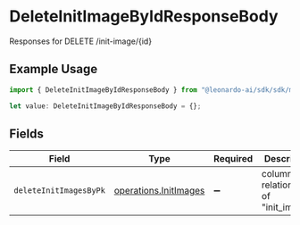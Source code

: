# DeleteInitImageByIdResponseBody

Responses for DELETE /init-image/{id}

## Example Usage

```typescript
import { DeleteInitImageByIdResponseBody } from "@leonardo-ai/sdk/sdk/models/operations";

let value: DeleteInitImageByIdResponseBody = {};
```

## Fields

| Field                                                                 | Type                                                                  | Required                                                              | Description                                                           |
| --------------------------------------------------------------------- | --------------------------------------------------------------------- | --------------------------------------------------------------------- | --------------------------------------------------------------------- |
| `deleteInitImagesByPk`                                                | [operations.InitImages](../../../sdk/models/operations/initimages.md) | :heavy_minus_sign:                                                    | columns and relationships of "init_images"                            |